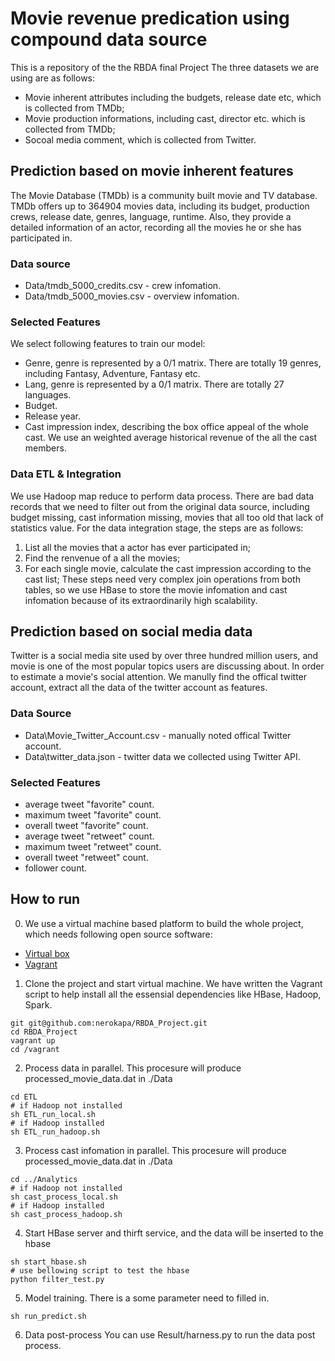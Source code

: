 # Movie revenue predication using compound data source

This is a repository of the the RBDA final Project
The three datasets we are using are as follows:
 - Movie inherent attributes including the budgets, release date etc, which is collected from TMDb;
 - Movie production informations, including cast, director etc. which is collected from TMDb;
 - Socoal media comment, which is collected from Twitter.

## Prediction based on movie inherent features
The Movie Database (TMDb) is a community built movie and TV database. TMDb offers up to 364904 movies data, including its budget, production crews, release date, genres, language, runtime. Also, they provide a detailed information of an actor, recording all the movies he or she has participated in. 

### Data source
 - Data\/tmdb\_5000\_credits.csv - crew infomation.
 - Data\/tmdb\_5000\_movies.csv - overview infomation.

### Selected Features
We select following features to train our model:
 - Genre, genre is represented by a 0/1 matrix. There are totally 19 genres, including Fantasy, Adventure, Fantasy etc.
 - Lang, genre is represented by a 0/1 matrix. There are totally 27 languages.
 - Budget.
 - Release year.
 - Cast impression index, describing the box office appeal of the whole cast. We use an weighted average historical revenue of the all the cast members.

### Data ETL & Integration
We use Hadoop map reduce to perform data process. There are bad data records that we need to filter out from the original data source, including budget missing, cast information missing, movies that all too old that lack of statistics value. 
For the data integration stage, the steps are as follows:
 1. List all the movies that a actor has ever participated in;
 2. Find the renvenue of a all the movies;
 3. For each single movie, calculate the cast impression according to the cast list;
These steps need very complex join operations from both tables, so we use HBase to store the movie infomation and cast infomation because of its extraordinarily high scalability.

## Prediction based on social media data
Twitter is a social media site used by over three hundred million users, and movie is one of the most popular topics users are discussing about. In order to estimate a movie's social attention. We manully find the offical twitter account, extract all the data of the twitter account as features.

### Data Source
 - Data\Movie\_Twitter\_Account.csv - manually noted offical Twitter account.
 - Data\twitter\_data.json - twitter data we collected using Twitter API.

### Selected Features
 - average tweet "favorite" count.
 - maximum tweet "favorite" count.
 - overall tweet "favorite" count.
 - average tweet "retweet" count.
 - maximum tweet "retweet" count.
 - overall tweet "retweet" count.
 - follower count.

## How to run
 0. We use a virtual machine based platform to build the whole project, which needs following open source software:
 - [Virtual box](https://www.virtualbox.org/wiki/Downloads)
 - [Vagrant](https://www.vagrantup.com/downloads.html)

 1. Clone the project and start virtual machine. We have written the Vagrant script to help install all the essensial dependencies like HBase, Hadoop, Spark.
```
git git@github.com:nerokapa/RBDA_Project.git
cd RBDA_Project
vagrant up
cd /vagrant
```
 2. Process data in parallel. This procesure will produce processed\_movie\_data.dat in ./Data
```
cd ETL
# if Hadoop not installed
sh ETL_run_local.sh
# if Hadoop installed
sh ETL_run_hadoop.sh
```
 3. Process cast infomation in parallel. This procesure will produce processed\_movie\_data.dat in ./Data
 ```
cd ../Analytics
# if Hadoop not installed
sh cast_process_local.sh
# if Hadoop installed
sh cast_process_hadoop.sh
```
 4. Start HBase server and thirft service, and the data will be inserted to the hbase
 ```
 sh start_hbase.sh
 # use bellowing script to test the hbase
 python filter_test.py
 ```
 5. Model training. There is a some parameter need to filled in.
 ```
 sh run_predict.sh
 ```
 6. Data post-process
 You can use Result/harness.py to run the data post process. 
